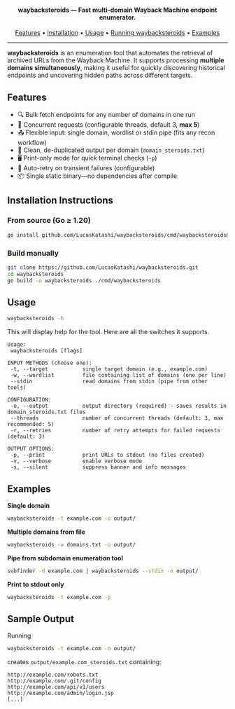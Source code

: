 <h4 align="center"><b>waybacksteroids</b> — Fast multi-domain Wayback Machine endpoint enumerator.</h4>

<p align="center">
  <a href="#features">Features</a> •
  <a href="#installation-instructions">Installation</a> •
  <a href="#usage">Usage</a> •
  <a href="#running-waybacksteroids">Running waybacksteroids</a> •
  <a href="#examples">Examples</a>
</p>

---

**waybacksteroids** is an enumeration tool that automates the retrieval of archived URLs from the Wayback Machine. It supports processing **multiple domains simultaneously**, making it useful for quickly discovering historical endpoints and uncovering hidden paths across different targets.

## Features
- 🔍 Bulk fetch endpoints for any number of domains in one run  
- 🚀 Concurrent requests (configurable threads, default 3, **max 5**)  
- 📤 Flexible input: single domain, wordlist or stdin pipe (fits any recon workflow)  
- 🎯 Clean, de-duplicated output per domain (`domain_steroids.txt`)  
- 🖥️  Print-only mode for quick terminal checks (`-p`)  
- 🔁  Auto-retry on transient failures (configurable)  
- 📦  Single static binary—no dependencies after compile

## Installation Instructions

### From source (Go ≥ 1.20)
```sh
go install github.com/LucasKatashi/waybacksteroids/cmd/waybacksteroids@latest
```

### Build manually
```sh
git clone https://github.com/LucasKatashi/waybacksteroids.git
cd waybacksteroids
go build -o waybacksteroids ./cmd/waybacksteroids
```

## Usage
```sh
waybacksteroids -h
```

This will display help for the tool. Here are all the switches it supports.
```console
Usage:
 waybacksteroids [flags]

INPUT METHODS (choose one):
 -t, --target           single target domain (e.g., example.com)
 -w, --wordlist         file containing list of domains (one per line)
 --stdin                read domains from stdin (pipe from other tools)

CONFIGURATION:
 -o, --output           output directory (required) - saves results in domain_steroids.txt files
 --threads              number of concurrent threads (default: 3, max recommended: 5)
 -r, --retries          number of retry attempts for failed requests (default: 3)

OUTPUT OPTIONS:
 -p, --print            print URLs to stdout (no files created)
 -v, --verbose          enable verbose mode
 -s, --silent           suppress banner and info messages
```

## Examples

**Single domain**  
```sh
waybacksteroids -t example.com -o output/
```

**Multiple domains from file**  
```sh
waybacksteroids -w domains.txt -o output/
```

**Pipe from subdomain enumeration tool**  
```sh
subfinder -d example.com | waybacksteroids --stdin -o output/
```

**Print to stdout only**  
```sh
waybacksteroids -t example.com -p
```

## Sample Output
Running  
```sh
waybacksteroids -t example.com -o output/
```
creates `output/example.com_steroids.txt` containing:
```
http://example.com/robots.txt
http://example.com/.git/config
http://example.com/api/v1/users
http://example.com/admin/login.jsp
[...]
```
